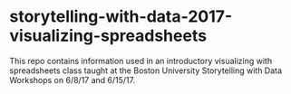 # storytelling-with-data-2017-visualizing-spreadsheets
This repo contains information used in an introductory visualizing with spreadsheets class taught at the Boston University Storytelling with Data Workshops on 6/8/17 and 6/15/17.
